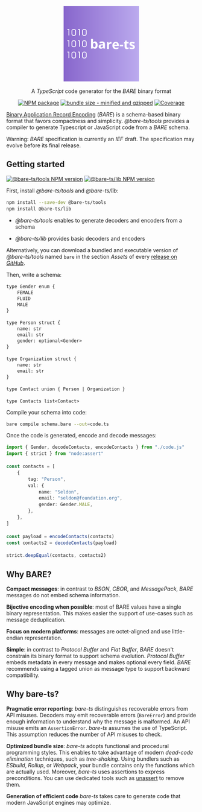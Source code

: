 <p align="center">
<a href="#bare-ts"><img alt="bare-ts" height="200" src="./logo.svg"/></a>
</p>
<p align="center">
A <em>TypeScript</em> code generator for the <em>BARE</em> binary format
</p>
<div align="center">

[![NPM package][npm-img]][npm-bare-ts-tools]
[![bundle size - minified and gzipped][bundlejs-img]][bundlejs]
[![Coverage][coveralls-img]][coveralls]
</div>

[Binary Application Record Encoding](https://baremessages.org/) (_BARE_) is a schema-based binary
format that favors compactness and simplicity.
_@bare-ts/tools_ provides a compiler to generate Typescript or JavaScript code from a _BARE_ schema.

Warning: _BARE_ specification is currently an _IEF_ draft.
The specification may evolve before its final release.

## Getting started

[![@bare-ts/tools NPM version][npm-bare-ts-tools-img]][npm-bare-ts-tools]
[![@bare-ts/lib NPM version][npm-bare-ts-lib-img]][npm-bare-ts-lib]

First, install _@bare-ts/tools_ and _@bare-ts/lib_:

```sh
npm install --save-dev @bare-ts/tools
npm install @bare-ts/lib
```

-   _@bare-ts/tools_ enables to generate decoders and encoders from a schema

-   _@bare-ts/lib_ provides basic decoders and encoders

Alternatively, you can download a bundled and executable version of _@bare-ts/tools_ named `bare` in the section _Assets_ of every [release on _GitHub_](https://github.com/bare-ts/tools/releases).

Then, write a schema:

```zig
type Gender enum {
    FEMALE
    FLUID
    MALE
}

type Person struct {
    name: str
    email: str
    gender: optional<Gender>
}

type Organization struct {
    name: str
    email: str
}

type Contact union { Person | Organization }

type Contacts list<Contact>
```

Compile your schema into code:

```sh
bare compile schema.bare --out=code.ts
```

Once the code is generated, encode and decode messages:

```ts
import { Gender, decodeContacts, encodeContacts } from "./code.js"
import { strict } from "node:assert"

const contacts = [
    {
        tag: "Person",
        val: {
            name: "Seldon",
            email: "seldon@foundation.org",
            gender: Gender.MALE,
        },
    },
]

const payload = encodeContacts(contacts)
const contacts2 = decodeContacts(payload)

strict.deepEqual(contacts, contacts2)
```

## Why BARE?

**Compact messages**: in contrast to _BSON_, _CBOR_, and _MessagePack_, _BARE_ messages do not embed schema information.

**Bijective encoding when possible**: most of BARE values have a single binary representation.
This makes easier the support of use-cases such as message deduplication.

**Focus on modern platforms**: messages are octet-aligned and use little-endian representation.

**Simple**: in contrast to _Protocol Buffer_ and _Flat Buffer_, _BARE_ doesn't constrain its binary format to support schema evolution.
_Protocol Buffer_ embeds metadata in every message and makes optional every field.
_BARE_ recommends using a tagged union as message type to support backward compatibility.

## Why bare-ts?

**Pragmatic error reporting**: _bare-ts_ distinguishes recoverable errors from API misuses.
Decoders may emit recoverable errors (`BareError`) and provide enough information to understand why the message is malformed.
An API misuse emits an `AssertionError`.
_bare-ts_ assumes the use of TypeScript.
This assumption reduces the number of API misuses to check.

**Optimized bundle size**: _bare-ts_ adopts functional and procedural programming styles.
This enables to take advantage of modern _dead-code elimination_ techniques, such as _tree-shaking_.
Using bundlers such as _ESbuild_, _Rollup_, or _Webpack_, your bundle contains only the functions which are actually used.
Moreover, _bare-ts_ uses assertions to express preconditions.
You can use dedicated tools such as [unassert](https://github.com/unassert-js) to remove them.

**Generation of efficient code** _bare-ts_ takes care to generate code that modern JavaScript engines may optimize.

[npm-img]: https://flat.badgen.net/npm/v/@bare-ts/tools
[npm-bare-ts-tools-img]: https://flat.badgen.net/npm/v/@bare-ts/tools?label=npm:@bare-ts/tools
[npm-bare-ts-tools]: https://www.npmjs.com/package/@bare-ts/tools

[npm-bare-ts-lib-img]: https://flat.badgen.net/npm/v/@bare-ts/lib?label=npm:@bare-ts/lib
[npm-bare-ts-lib]: https://www.npmjs.com/package/@bare-ts/lib

[coveralls-img]: https://flat.badgen.net/coveralls/c/github/bare-ts/tools
[coveralls]: https://coveralls.io/github/bare-ts/tools?branch=main

[bundlejs-img]: https://img.shields.io/badge/dynamic/json?style=flat-square&label=minzipped&query=$.size.compressedSize&url=https://deno.bundlejs.com/?q=@bare-ts/tools
[bundlejs-img]: https://deno.bundlejs.com/?q=@bare-ts/tools&badge-style=flat&badge=
[bundlejs]: https://bundlejs.com/?q=%40bare-ts%2Ftools
